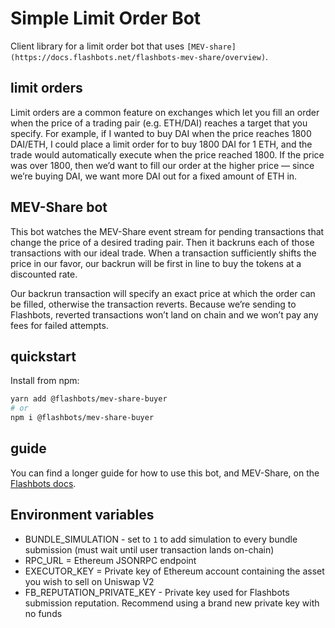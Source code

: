 # Simple Limit Order Bot

Client library for a limit order bot that uses `[MEV-share](https://docs.flashbots.net/flashbots-mev-share/overview)`.

## limit orders

Limit orders are a common feature on exchanges which let you fill an order when the price of a trading pair (e.g. ETH/DAI) reaches a target that you specify. For example, if I wanted to buy DAI when the price reaches 1800 DAI/ETH, I could place a limit order for to buy 1800 DAI for 1 ETH, and the trade would automatically execute when the price reached 1800. If the price was over 1800, then we’d want to fill our order at the higher price — since we’re buying DAI, we want more DAI out for a fixed amount of ETH in.

## MEV-Share bot

This bot watches the MEV-Share event stream for pending transactions that change the price of a desired trading pair. Then it backruns each of those transactions with our ideal trade. When a transaction sufficiently shifts the price in our favor, our backrun will be first in line to buy the tokens at a discounted rate.

Our backrun transaction will specify an exact price at which the order can be filled, otherwise the transaction reverts. Because we’re sending to Flashbots, reverted transactions won’t land on chain and we won’t pay any fees for failed attempts.

## quickstart

Install from npm:

```sh
yarn add @flashbots/mev-share-buyer
# or
npm i @flashbots/mev-share-buyer
```

## guide

You can find a longer guide for how to use this bot, and MEV-Share, on the [Flashbots docs](https://docs.flashbots.net/flashbots-mev-share/searchers/tutorials/limit-order/introduction).

## Environment variables

- BUNDLE_SIMULATION - set to `1` to add simulation to every bundle submission (must wait until user transaction lands on-chain)
- RPC_URL = Ethereum JSONRPC endpoint 
- EXECUTOR_KEY = Private key of Ethereum account containing the asset you wish to sell on Uniswap V2
- FB_REPUTATION_PRIVATE_KEY - Private key used for Flashbots submission reputation. Recommend using a brand new private key with no funds

